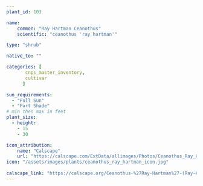 ```yaml
---
plant_id: 103

name: 
    common: "Ray Hartman Ceanothus"  
    scientific: "ceanothus 'ray hartman'"  

type: "shrub"

native_to: ""

categories: [
       cnps_master_inventory,
       cultivar
      ]

sun_requirements:
  - "Full Sun"
  - "Part Shade"
# min then max in feet
plant_size:
  - height: 
    - 15
    - 30

icon_attribution: 
    name: "Calscape"
    url: "https://calscape.com/ExtData/allimages/Photos/Ceanothus_Ray_Hartman_image_6.jpg" 
icon: "/assets/images/plants/ceanothus_ray_hartman_icon.jpg"
 
calscape_link: "https://calscape.org/Ceanothus-%27Ray-Hartman%27-(Ray-Hartman-Ceanothus)"
---
```





